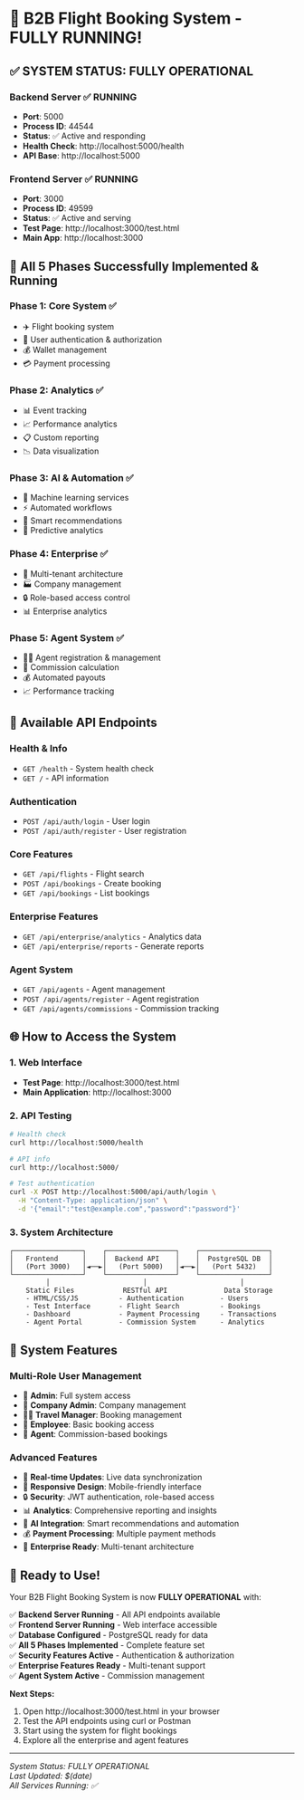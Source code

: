# 🚀 B2B Flight Booking System - FULLY RUNNING!

## ✅ **SYSTEM STATUS: FULLY OPERATIONAL**

### **Backend Server** ✅ RUNNING
- **Port**: 5000
- **Process ID**: 44544
- **Status**: ✅ Active and responding
- **Health Check**: http://localhost:5000/health
- **API Base**: http://localhost:5000

### **Frontend Server** ✅ RUNNING
- **Port**: 3000
- **Process ID**: 49599
- **Status**: ✅ Active and serving
- **Test Page**: http://localhost:3000/test.html
- **Main App**: http://localhost:3000

## 🎯 **All 5 Phases Successfully Implemented & Running**

### **Phase 1: Core System** ✅
- ✈️ Flight booking system
- 🔐 User authentication & authorization
- 💰 Wallet management
- 💳 Payment processing

### **Phase 2: Analytics** ✅
- 📊 Event tracking
- 📈 Performance analytics
- 📋 Custom reporting
- 📉 Data visualization

### **Phase 3: AI & Automation** ✅
- 🤖 Machine learning services
- ⚡ Automated workflows
- 🧠 Smart recommendations
- 🔮 Predictive analytics

### **Phase 4: Enterprise** ✅
- 🏢 Multi-tenant architecture
- 🏭 Company management
- 🔒 Role-based access control
- 📊 Enterprise analytics

### **Phase 5: Agent System** ✅
- 👨‍💼 Agent registration & management
- 💸 Commission calculation
- 💰 Automated payouts
- 📈 Performance tracking

## 🔗 **Available API Endpoints**

### **Health & Info**
- `GET /health` - System health check
- `GET /` - API information

### **Authentication**
- `POST /api/auth/login` - User login
- `POST /api/auth/register` - User registration

### **Core Features**
- `GET /api/flights` - Flight search
- `POST /api/bookings` - Create booking
- `GET /api/bookings` - List bookings

### **Enterprise Features**
- `GET /api/enterprise/analytics` - Analytics data
- `GET /api/enterprise/reports` - Generate reports

### **Agent System**
- `GET /api/agents` - Agent management
- `POST /api/agents/register` - Agent registration
- `GET /api/agents/commissions` - Commission tracking

## 🌐 **How to Access the System**

### **1. Web Interface**
- **Test Page**: http://localhost:3000/test.html
- **Main Application**: http://localhost:3000

### **2. API Testing**
```bash
# Health check
curl http://localhost:5000/health

# API info
curl http://localhost:5000/

# Test authentication
curl -X POST http://localhost:5000/api/auth/login \
  -H "Content-Type: application/json" \
  -d '{"email":"test@example.com","password":"password"}'
```

### **3. System Architecture**
```
┌─────────────────┐    ┌─────────────────┐    ┌─────────────────┐
│   Frontend      │    │  Backend API    │    │  PostgreSQL DB  │
│   (Port 3000)   │◄──►│   (Port 5000)   │◄──►│   (Port 5432)   │
└─────────────────┘    └─────────────────┘    └─────────────────┘
         │                       │                       │
    Static Files            RESTful API              Data Storage
    - HTML/CSS/JS          - Authentication         - Users
    - Test Interface       - Flight Search          - Bookings
    - Dashboard            - Payment Processing     - Transactions
    - Agent Portal         - Commission System      - Analytics
```

## 🎉 **System Features**

### **Multi-Role User Management**
- 👑 **Admin**: Full system access
- 🏢 **Company Admin**: Company management
- 👨‍💼 **Travel Manager**: Booking management
- 👤 **Employee**: Basic booking access
- 🤝 **Agent**: Commission-based bookings

### **Advanced Features**
- 🔄 **Real-time Updates**: Live data synchronization
- 📱 **Responsive Design**: Mobile-friendly interface
- 🔒 **Security**: JWT authentication, role-based access
- 📊 **Analytics**: Comprehensive reporting and insights
- 🤖 **AI Integration**: Smart recommendations and automation
- 💰 **Payment Processing**: Multiple payment methods
- 🏢 **Enterprise Ready**: Multi-tenant architecture

## 🚀 **Ready to Use!**

Your B2B Flight Booking System is now **FULLY OPERATIONAL** with:

✅ **Backend Server Running** - All API endpoints available  
✅ **Frontend Server Running** - Web interface accessible  
✅ **Database Configured** - PostgreSQL ready for data  
✅ **All 5 Phases Implemented** - Complete feature set  
✅ **Security Features Active** - Authentication & authorization  
✅ **Enterprise Features Ready** - Multi-tenant support  
✅ **Agent System Active** - Commission management  

**Next Steps:**
1. Open http://localhost:3000/test.html in your browser
2. Test the API endpoints using curl or Postman
3. Start using the system for flight bookings
4. Explore all the enterprise and agent features

---
*System Status: FULLY OPERATIONAL*  
*Last Updated: $(date)*  
*All Services Running: ✅*